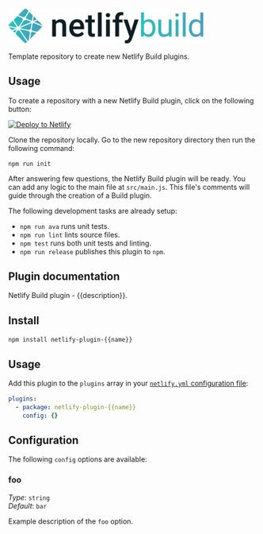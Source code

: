 <img src="static/logo.png" width="400"/><br>

<!-- START -->

Template repository to create new Netlify Build plugins.

## Usage

To create a repository with a new Netlify Build plugin, click on the following
button:

[![Deploy to Netlify](https://www.netlify.com/img/deploy/button.svg)](https://app.netlify.com/start/deploy?repository=https://github.com/netlify/build-plugin-template)

Clone the repository locally. Go to the new repository directory then run the
following command:

```
npm run init
```

After answering few questions, the Netlify Build plugin will be ready. You can
add any logic to the main file at `src/main.js`. This file's comments will guide
through the creation of a Build plugin.

The following development tasks are already setup:

- `npm run ava` runs unit tests.
- `npm run lint` lints source files.
- `npm test` runs both unit tests and linting.
- `npm run release` publishes this plugin to `npm`.

## Plugin documentation

<!-- END -->

Netlify Build plugin - {{description}}.

## Install

```
npm install netlify-plugin-{{name}}
```

## Usage

Add this plugin to the `plugins` array in your
[`netlify.yml` configuration file](https://docs.netlify.com/configure-builds/file-based-configuration):

```yml
plugins:
  - package: netlify-plugin-{{name}}
    config: {}
```

## Configuration

The following `config` options are available:

### foo

_Type_: `string`\
_Default_: `bar`

Example description of the `foo` option.
